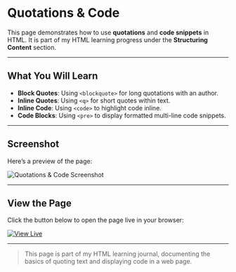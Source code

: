# Quotations & Code

This page demonstrates how to use **quotations** and **code snippets** in HTML. It is part of my HTML learning progress under the **Structuring Content** section.  

---

## What You Will Learn

- **Block Quotes**: Using `<blockquote>` for long quotations with an author.  
- **Inline Quotes**: Using `<q>` for short quotes within text.  
- **Inline Code**: Using `<code>` to highlight code inline.  
- **Code Blocks**: Using `<pre>` to display formatted multi-line code snippets.

---

## Screenshot

Here’s a preview of the page:

![Quotations & Code Screenshot](screenshot.jpg)

---

## View the Page

Click the button below to open the page live in your browser:

[![View Live](https://img.shields.io/badge/View%20Code-Live-brightgreen)](quotations-code.html)

---

> This page is part of my HTML learning journal, documenting the basics of quoting text and displaying code in a web page.
